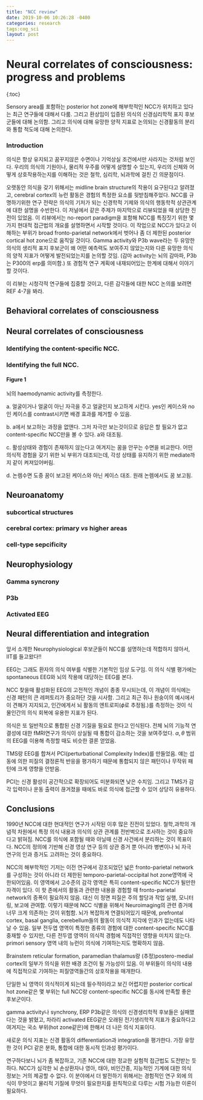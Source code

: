 ```yaml
---
title: "NCC review"
date: 2019-10-06 10:26:28 -0400
categories: research
tags:cog_sci
layout: post
---
```


# Neural correlates of consciousness: progress and problems

{:toc}



Sensory area를 포함하는 posterior hot zone에 해부학적인 NCC가 위치하고 있다는 최근 연구들에 대해서 다룸. 그리고 환상임이 입증된 의식의 신경심리학적 표지 후보군들에 대해 논의함. 그리고 의식에 대해 유망한 양적 지표로 논의되는 신경활동의 분리와 통합 척도에 대해 논의한다.

### Introduction

의식은 항상 유지되고 꿈꾸지않은 수면이나 기억상실 조건에서만 사라지는 것처럼 보인다. 우리의 의식의 기원이나, 물리적 우주를 어떻게 설명할 수 있는지, 우리의 신체와 어떻게 상호작용하는지를 이해하는 것은 철학, 심리학, 뇌과학에 걸친 긴 의문점이다.

오랫동안 의식을 갖기 위해서는 midline brain structure의 작용이 요구된다고 알려졌고, cerebral cortex의 뉴런 활동은 경험의 특정한 요소를 뒷받침해주었다. NCC를 규명하기위한 연구 전략은 의식의 기저가 되는 신경학적 기제와 의식의 행동학적 상관관계에 대한 설명을 수반한다. 이 저널에서 같은 주제가 마지막으로 리뷰되었을 때 상당한 진전이 있었음. 이 리뷰에서는 no-report paradigm을 포함해 NCC를 특징짓기 위한 몇가지 현대적 접근법의 개요를 설명하면서 시작할 것이다. 이 작업으로 NCC가 있다고 이해하는 부위가 broad fronto-parietal network에서 벗어나 좀 더 제한된 posterior cortical hot zone으로 움직일 것이다. Gamma activity와 P3b wave라는 두 유망한 의식의 생리적 표지 후보군이 왜 어떤 예측력도 보여주지 않았는지와 다른 유망한 의식의 양적 지표가 어떻게 발전되었는지를 논의할 것임. (감마 activity는 뇌의 감마파, P3b는 P300의 erp를 의미함.) 또 경험적 연구 계획에 내재되어있는 한계에 대해서 이야기할 것이다. 

이 리뷰는 시청각적 연구들에 집중할 것이고, 다른 감각들에 대한 NCC 논의를 보려면 REF 4-7을 봐라.

## Behavioral correlates of consciousness



## Neural correlates of consciousness

### 	Identifying the content-specific NCC.

### 	Identifying the full NCC.

#### Figure 1

뇌의 haemodynamic activity를 측정한다.

a. 얼굴이거나 얼굴이 아닌 자극을 주고 얼굴인지 보고하게 시킨다. yes인 케이스와 no인 케이스를 contrast시키면 배경 효과를 제거할 수 있음.

b. a에서 보고하는 과정을 없앤다. 그저 자극만 보는것이므로 응답은 할 필요가 없고 content-specific NCC만을 볼 수 있다. a와 대조됨.

c. 활성상태와 경험이 존재하지 않는다고 여겨지는 꿈을 안꾸는 수면을 비교한다. 어떤 의식적 경험을 갖기 위한 뇌 부위가 대조되는데, 각성 상태를 유지하기 위한 mediate까지 같이 켜져있어버림.

d. 논렘수면 도중 꿈이 보고된 케이스와 아닌 케이스 대조. 원래 논렘에서도 꿈 보고됨.

## Neuroanatomy

### subcortical structures

### 	cerebral cortex: primary *vs* higher areas

### cell-type sepcificity

## Neurophysiology

### Gamma syncrony

### P3b

### Activated EEG

## Neural differentiation and integration

앞서 소개한 Neurophysiological 후보군들이 NCC를 설명하는데 적합하지 않아서, IIT를 들고왔다!!

EEG는 그래도 환자의 의식 여부를 식별한 기본적인 임상 도구임. 이 의식 식별 평가에는 spontaneous EEG와 뇌의 작용에 대당하는 EEG를 본다. 

NCC 찾을때 활성화된 EEG의 고전적인 개념이 종종 무시되는데, 이 개념이 의식에는 신경 패턴의 큰 레퍼토리가 중요하단 것을 시사함. 그리고 최근 쥐나 원숭이의 예시에서 이 견해가 지지되고, 인간에게서 뇌 활동의 엔트로피($\phi$로 추정됨.)를 측정하는 것이 식물인간의 의식 회복에 유용한 지표가 된다.

의식은 또 일반적으로 통합된 신경 기질을 필요로 한다고 인식된다. 전체 뇌의 기능적 연결성에 대한 fMRI연구가 의식이 상실될 때 통합이 감소하는 것을 보여주었다. $\alpha,\theta$ 범위의 EEG를 이용해 측정할 때도 비슷한 결론 얻었음. 

TMS랑 EEG를 합쳐서 PCI(perturbational Complexity Index)를 만들었음. 얘는 섭동에 의한 피질의 결정론적 반응을 평가하기 때문에 통합되지 않은 패턴이나 무작위 패턴에 크게 영향을 안받음.

PCI는 신경 활성이 공간적으로 확장되어도 미분화되면 낮은 수치임. 그리고 TMS가 감각 입력이나 운동 출력이 끊겨졌을 때에도 바로 의식에 접근할 수 있어 상당히 유용하다. 

## Conclusions

1990년 NCC에 대한 현대적인 연구가 시작된 이후 많은 진전이 있었다. 철학,과학의 개념적 차원에서 특정 의식 내용과 의식의 상관 관계를 전반벅으로 조사하는 것이 중요하다고 밝혀짐. NCC를 의식에 포함될 때와 아닐때 신경 사건에서 분리하는 것이 목표이다. NCC의 정의에 기반해 신경 영상 연구 등의 상관 증거 뿐 아니라 병변이나 뇌 자극 연구의 인과 증거도 고려하는 것이 중요하다.

NCC의 해부학적인 기저는 이전 연구에서 강조되었던 넓은 fronto-parietal network를 구성하는 것이 아니라 더 제한된 temporo-parietal-occipital hot zone영역에 국한되어있음. 이 영역에서 고수준의 감각 영역은 특히 content-specific NCC가 될만한 자격이 있다. 이 핫 존에서의 활동과 관련한 내용을 경험할 때 fronto-parietal network의 증폭이 필요하지 않음. 대신 이 정면 피질은 주의 할당과 작업 실행, 모니터링, 보고에 관여함. 이렇기 때문에 NCC 식별을 위해서 Neuroimaging의 관련 증거에 너무 크게 의존하는 것이 위험함. 뇌가 복잡하게 연결되어있기 때문에, prefrontal cortex, basal ganglia, cerebellum들의 활동이 의식적 지각에 인과가 없는데도 나타날 수 있음. 일부 전두엽 영역이 특정한 종류의 경험에 대한 content-specific NCC를 중재할 수 있지만, 다른 전두엽 영역이 의식적 경험에 직접적인 영향을 미치지 않는다. primori sensory 영역 내의 뉴런이 의식에 기여하는지도 명확하지 않음.

Brainstem reticular formation, paramedian thalamus랑 (추정)postero-medial cortex의 일부가 의식을 위한 배경 조건이 될 가능성이 있음.  이 부위들이 의식의 내용에 직접적으로 기여하는 피질영역들간의 상호작용을 매개한다.

단일한 뇌 영역이 의식적이게 되는데 필수적이라고 보긴 어렵지만 posterior cortical hot zone같은 몇 부위는 full NCC랑 content-specific NCC를 동시에 만족할 좋은 후보군이다.

gamma activity나 synchrony, ERP P3b같은 의식의 신경생리학적 후보들은 실패했다는 것을 밝혔고, 차라리 activated EEG같은 오래된 전기생리학적 지표가 중요하다고 여겨지는 국소 부위(hot zone같은)에 한해서 더 나은 의식 지표이다.

새로운 의식 지표는 신경 활동의 differentiation과 integration을 평가한다. 가장 유망한 것이 PCI 같은 분화, 통합에 대한 동시적 인과성 평가이다.

연구하다보니 뇌가 좀 복잡하고, 기존 NCC에 대한 정교한 실험적 접근법도 도전받는 듯 하다. NCC가 심각한 뇌 손상환자나 영아, 태아, 비인간종, 지능적인 기계에 대한 의식 정보는 거의 제공할 수 없다. 이 분야에서 더 발전하기 위해서는 경험적인 연구 외에 의식이 무엇이고 물리적 기질에 무엇이 필요한지를 원칙적으로 다루는 시험 가능한 이론이 필요하다.